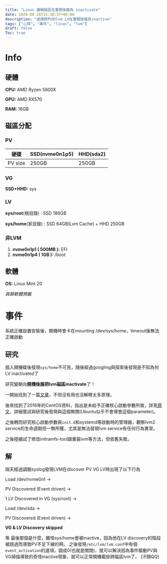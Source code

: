 ```yaml
---
title: "Linux 邏輯磁區在重開後變為 inactivate"
date: 2020-08-26T15:38:57+08:00
description: "處理跨PV的lvm LV在重開後變為inactive"
tags: ["心得", "事件", "linux", "lvm"]
draft: false
Toc: true
---
```


# Info

## 硬體

**CPU:** AMD Ryzen 5800X

**GPU:** AMD RX570

**RAM:** 16GB

## 磁區分配

### PV

| 硬碟    | SSD(nvme0n1p5) | HHD(sda2) |
| ------- | -------------- | :-------- |
| PV size | 250GB          | 250GB     |

### VG

**SSD+HHD:** sys

### LV

**sys/root**(根目錄) : SSD 186GB

**sys/home**(家目錄) : SSD 64GB(Lvm Cache) + HHD 250GB

### 非LVM

1. **nvme0n1p1 ( 500MB ):** EFI
2. **nvme0n1p4 ( 1GB ):** /boot 

## 軟體

**OS:** Linux Mint 20

*其餘軟體預載*

# 事件

系統正確設置安裝後，開機時會卡在mounting /dev/sys/home，timeout後無法正確啟動

## 研究

插入開機碟後發現`sys/home`不可見，隨後經過googling與探索後發現是不知為何LV inactivated了

研究變朝向**開機後誰把lvm磁區inactivate**了！

一開始找到了一篇[文章](https://serverfault.com/questions/777872/home-logical-volume-is-not-available-after-reboot)，不但沒有用也沒解釋太多原理。

後來找到了2016年的CentOS資料，指出是未給予正確核心啟動參數所致，詳見[原文](https://unix.stackexchange.com/questions/213027/lvm-volume-is-inactive-after-reboot-of-centos)，詳細嘗試與研究後發現與這個無關(Ubuntu似乎不會理會這個parameter)。

之後轉而研究核心啟動參數與`init.d`和systemd等啟動時的管理器，觀察lvm2 service的生命週期但一無所獲，尤其是無法發現lvm service有任何行為異常。

之後陸續試了修改initramfs-tool跟重裝lvm等方法，但依舊失敗。

## 解

隔天經過調閱syslog發現LVM在discover PV VG LV時出現了以下行為

Load /dev/nvme0n1 ->

PV Discovered (Event driven) ->

1 LV Discovered in VG (sys/root) ->

Load /dev/sda ->

PV Discovered (Event driven) ->

**VG & LV Discovery skipped**

等 最後那個是什麼，難怪sys/home會被inactive，因為他在LV discovery的階段被跳過而導致PV不足下線的啊。
之後發現`/etc/lvm/lvm.conf`中有個`event_activation`的選項，調成0(也就是關閉)，就可以解決因為事件驅動PV與VG掃描導致的奇怪inactive現象，就可以正常開機載掛跨磁區lvm了。 (汗顏QQ)